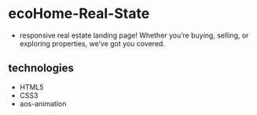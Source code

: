 # ecoHome-Real-State
- responsive real estate landing page! Whether you’re buying, selling, or exploring properties, we’ve got you covered.

## technologies
- HTML5
- CSS3
- aos-animation

